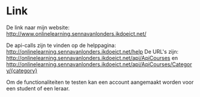 # Link

De link naar mijn website: http://www.onlinelearning.sennavanlonders.ikdoeict.net/

De api-calls zijn te vinden op de helppagina: http://onlinelearning.sennavanlonders.ikdoeict.net/help
De URL's zijn: http://onlinelearning.sennavanlonders.ikdoeict.net/api/ApiCourses
en http://onlinelearning.sennavanlonders.ikdoeict.net/api/ApiCourses/Category/{category}

Om de functionaliteiten te testen kan een account aangemaakt worden voor een student of een leraar.
